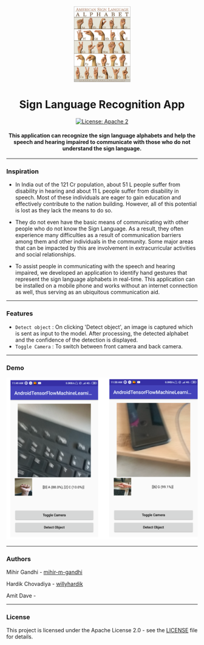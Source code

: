 <p align="center">
  <a href="" rel="noopener">
 <img height=200px src="./ASL.jpg" alt="American Sign Language"></a>
</p>

<h1 align="center">Sign Language Recognition App</h1>

<div align="center">
  
[![License: Apache 2](https://img.shields.io/badge/License-Apache-yellow.svg)](https://www.apache.org/licenses/LICENSE-2.0)

<h4>This application can recognize the sign language alphabets and help the speech and hearing impaired to communicate with those who do not understand the sign language.</h4>

</div>

-----------------------------------------
### Inspiration

* In India out of the 121 Cr population, about 51 L people suffer from disability in hearing and about 11 L people suffer from disability in speech. Most of these individuals are eager to gain education and effectively contribute to the nation building. However, all of this potential is lost as they lack the means to do so. 

* They do not even have the basic means of communicating with other people who do not know the Sign Language. As a result, they often experience many difficulties as a result of communication barriers among them and other individuals in the community. Some major areas that can be impacted by this are involvement in extracurricular activities and social relationships. 

* To assist people in communicating with the speech and hearing impaired, we developed an application to identify hand gestures that represent the sign language alphabets in real-time. This application can be installed on a mobile phone and works without an internet connection as well, thus serving as an ubiquitous communication aid. 

------------------------------------------
### Features

- `Detect object` :  On clicking 'Detect object', an image is captured which is sent as input to the model. After processing, the detected alphabet and the confidence of the detection is displayed.
- `Toggle Camera` : To switch between front camera and back camera.

------------------------------------------
### Demo
<p align="center">
    <img src="./Demo.png">
</p>

------------------------------------------
### Authors

Mihir Gandhi - [mihir-m-gandhi](https://github.com/mihir-m-gandhi)

Hardik Chovadiya - [willyhardik](https://github.com/willyhardik/)

Amit Dave - []()

------------------------------------------
### License
This project is licensed under the Apache License 2.0 - see the [LICENSE](./LICENSE) file for details.
